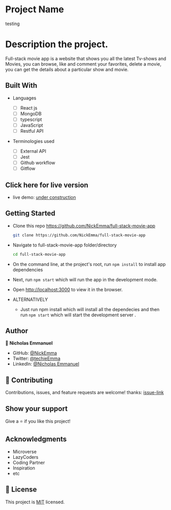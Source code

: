 # Project Name

testing

# Description the project.

Full-stack movie app is a website that shows you all the latest Tv-shows and Movies, you can browse, like and comment your favorites, delete a movie, you can get the details about a particular show and movie.

## Built With

- Languages

  - [ ] React js
  - [ ] MongoDB
  - [ ] typescript
  - [ ] JavaScript
  - [ ] Restful API

- Terminologies used
  - [ ] External API
  - [ ] Jest
  - [ ] Github workflow
  - [ ] Gitflow

## Click here for live version

- live demo: [under construction]()

## Getting Started

- Clone this repo <https://github.com/NickEmma/full-stack-movie-app>

  ```bash
  git clone https://github.com/NickEmma/full-stack-movie-app
  ```

- Navigate to full-stack-movie-app folder/directory

  ```bash
  cd full-stack-movie-app
  ```

- On the command line, at the project's root, run `npm install` to install app dependencies

- Next, run `npm start` which will run the app in the development mode.

- Open [http://localhost:3000](http://localhost:3000) to view it in the browser.

- ALTERNATIVELY

  - Just run npm install which will install all the dependecies and then run `npm start` which will start the development server .

## Author

👤 **Nicholas Emmanuel**

- GitHub: [@NickEmma](https://github.com/NickEmma)
- Twitter: [@techieEmma](https://twitter.com/techieEmma)
- LinkedIn: [@Nicholas Emmanuel](https://www.linkedin.com/in/techieemma/)

## 🤝 Contributing

Contributions, issues, and feature requests are welcome!
thanks: [issue-link](https://github.com/NickEmma/full-stack-movie-app/issues)

## Show your support

Give a ⭐️ if you like this project!

## Acknowledgments

- Microverse
- LazyCoders
- Coding Partner
- Inspiration
- etc

## 📝 License

This project is [MIT](./LICENSE) licensed.
